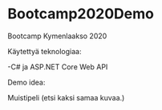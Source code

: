 # Bootcamp2020Demo
Bootcamp Kymenlaakso 2020

Käytettyä teknologiaa:

-C# ja ASP.NET Core Web API

Demo idea:

Muistipeli (etsi kaksi samaa kuvaa.)